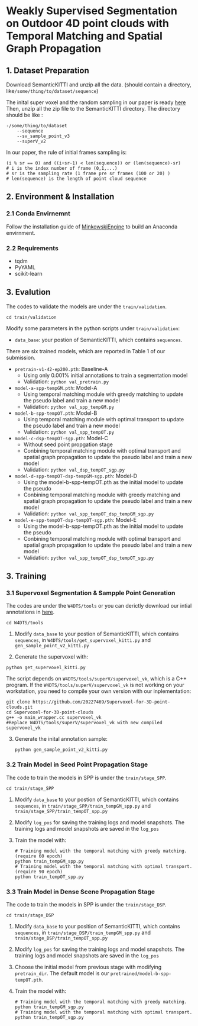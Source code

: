 # Weakly Supervised Segmentation on Outdoor 4D point clouds with Temporal Matching and Spatial Graph Propagation


## 1. Dataset Preparation
Download SemanticKITTI and unzip all the data. (should contain a directory, like`/some/thing/to/dataset/sequence`)

The inital super voxel and the random sampling in our paper is ready [here](https://drive.google.com/drive/folders/1d2AQjE-22F44fjtSLYo4ra_EfD5mD2Lk?usp=sharing) 
Then, unzip all the zip file to the SemanticKITTI directory. The directory should be like :

```
-/some/thing/to/dataset
    --sequence
    --sv_sample_point_v3
    --superV_v2
```

In our paper, the rule of initial frames sampling is:
```
(i % sr == 0) and ((i+sr-1) < len(sequence)) or (len(sequence)-sr) 
# i is the index number of frame (0,1,...) 
# sr is the sampling rate (1 frame pre sr frames (100 or 20) ) 
# len(sequence) is the length of point cloud sequence
```

## 2. Environment & Installation

### 2.1 Conda Envirnemnt

Follow the installation guide of [MinkowskiEngine](https://github.com/NVIDIA/MinkowskiEngine) 
to build an Anaconda envirnment. 

### 2.2 Requirements

- tqdm
- PyYAML
- scikit-learn


## 3. Evalution

The codes to validate the models are under the `train/validation`.
```
cd train/validation
```


Modify some parameters in the python scripts under `train/validation`:
- `data_base`: your postion of SemanticKITTI, which contains `sequences`. 

There are six trained models, which are reported in Table 1 of our submission.
- `pretrain-v1-42-ep200.pth`: Baseline-A 
  - Using only 0.001% initial annotations to train a segmentation
model
  - Validation: `python val_pretrain.py`
- `model-a-spp-tempGM.pth`: Model-A 
  - Using temporal matching module with greedy matching to update the pseudo label and train a new model
  - Validation: `python val_spp_tempGM.py`
- `model-b-spp-tempOT.pth`: Model-B
  - Using temporal matching module with optimal transport to update the pseudo label and train a new model  
  - Validation: `python val_spp_tempOT.py`
- `model-c-dsp-tempOT-sgp.pth`: Model-C
  - Without seed point propgation stage
  - Conbining temporal matching module with optimal transport and spatial graph propagation to update the pseudo label and train a new model  
  - Validation: `python val_dsp_tempOT_sgp.py`
- `model-d-spp-tempOT-dsp-tempGM-sgp.pth`: Model-D
  - Using the model-b-spp-tempOT.pth as the initial model to update the pseudo
  - Conbining temporal matching module with greedy matching and spatial graph propagation to update the pseudo label and train a new model  
  - Validation: `python val_spp_tempOT_dsp_tempGM_sgp.py`
- `model-e-spp-tempOT-dsp-tempOT-sgp.pth`: Model-E
  - Using the model-b-spp-tempOT.pth as the initial model to update the pseudo
  - Conbining temporal matching module with optimal transport and spatial graph propagation to update the pseudo label and train a new model  
  - Validation: `python val_spp_tempOT_dsp_tempOT_sgp.py`


## 3. Training

### 3.1 Supervoxel Segmentation & Sampple Point Generation

The codes are under the `W4DTS/tools` or you can derictly download our intial annotations in [here](https://drive.google.com/drive/folders/1d2AQjE-22F44fjtSLYo4ra_EfD5mD2Lk?usp=sharing).
```
cd W4DTS/tools
```
1. Modify `data_base` to your postion of SemanticKITTI, which contains `sequences`, in `W4DTS/tools/get_supervoxel_kitti.py` and `gen_sample_point_v2_kitti.py`

2. Generate the supervoxel with:
  ```
  python get_supervoxel_kitti.py
  ```

  The script depends on `W4DTS/tools/superV/supervoxel_vk`, which is a C++ program. 
  If the `W4DTS/tools/superV/supervoxel_vk` is not working on your workstation, you need to compile your own version with our inplementation:
  ```
  git clone https://github.com/20227469/Supervoxel-for-3D-point-clouds.git
  cd Supervoxel-for-3D-point-clouds
  g++ -o main_wrapper.cc supervoxel_vk
  #Replace W4DTS/tools/superV/supervoxel_vk with new compiled supervoxel_vk 
  ```

3. Generate the inital annotation sample:
    ```
    python gen_sample_point_v2_kitti.py
    ```
   
### 3.2 Train Model in Seed Point Propagation Stage
The code to train the models in SPP is under the `train/stage_SPP`.
```
cd train/stage_SPP
```

1. Modify `data_base` to your postion of SemanticKITTI, which contains `sequences`, in `train/stage_SPP/train_tempGM_spp.py` and `train/stage_SPP/train_tempOT_spp.py`

2. Modify `log_pos` for saving the training logs and model snapshots. The training logs and model snapshots are saved in the `log_pos`

3. Train the model with:
    ```
    # Training model with the temporal matching with greedy matching. (require 60 epoch)
    python train_tempGM_spp.py
    # Training model with the temporal matching with optimal transport. (require 90 epoch)
    python train_tempOT_spp.py
    ```
   
### 3.3 Train Model in Dense Scene Propagation Stage
The code to train the models in SPP is under the `train/stage_DSP`.
```
cd train/stage_DSP
```

1. Modify `data_base` to your position of SemanticKITTI, which contains `sequences`, in `train/stage_DSP/train_tempGM_spp.py` and `train/stage_DSP/train_tempOT_spp.py`

2. Modify `log_pos` for saving the training logs and model snapshots. The training logs and model snapshots are saved in the `log_pos`

3. Choose the initial model from previous stage with modifying `pretrain_dir`. 
   The default model is our `pretrained/model-b-spp-tempOT.pth`.

4. Train the model with:
    ```
    # Training model with the temporal matching with greedy matching. 
    python train_tempGM_sgp.py
    # Training model with the temporal matching with optimal transport. 
    python train_tempOT_sgp.py
    ```





